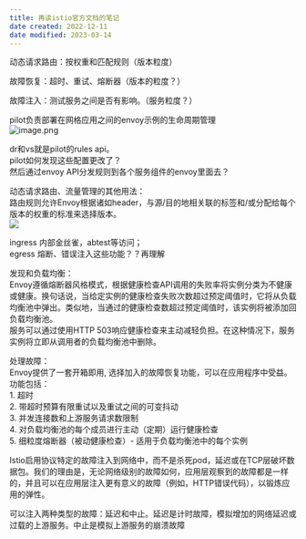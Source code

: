 ```yaml
---
title: 再读istio官方文档的笔记
date created: 2022-12-11
date modified: 2023-03-14
---
```


动态请求路由：按权重和匹配规则（版本粒度）

故障恢复：超时、重试、熔断器（版本的粒度？）

故障注入：测试服务之间是否有影响。（服务粒度？）

pilot负责部署在网格应用之间的envoy示例的生命周期管理  
![image.png](https://img.oldwinter.top/20221211194531.png)

dr和vs就是pilot的rules api。  
pilot如何发现这些配置更改了？  
然后通过envoy API分发规则到各个服务组件的envoy里面去？

动态请求路由、流量管理的其他用法：  
路由规则允许Envoy根据诸如header，与源/目的地相关联的标签和/或分配给每个版本的权重的标准来选择版本。  
![](https://img.oldwinter.top/20221211194531.png)

ingress 内部金丝雀，abtest等访问；  
egress 熔断、错误注入这些功能？？再理解

发现和负载均衡：  
Envoy遵循熔断器风格模式，根据健康检查API调用的失败率将实例分类为不健康或健康。换句话说，当给定实例的健康检查失败次数超过预定阈值时，它将从负载均衡池中弹出。类似地，当通过的健康检查数超过预定阈值时，该实例将被添加回负载均衡池。  
服务可以通过使用HTTP 503响应健康检查来主动减轻负担。在这种情况下，服务实例将立即从调用者的负载均衡池中删除。

处理故障：  
Envoy提供了一套开箱即用, 选择加入的故障恢复功能，可以在应用程序中受益。功能包括：  
	1. 超时  
	2. 带超时预算有限重试以及重试之间的可变抖动  
	3. 并发连接数和上游服务请求数限制  
	4. 对负载均衡池的每个成员进行主动（定期）运行健康检查  
	5. 细粒度熔断器（被动健康检查）- 适用于负载均衡池中的每个实例

Istio启用协议特定的故障注入到网络中，而不是杀死pod，延迟或在TCP层破坏数据包。我们的理由是，无论网络级别的故障如何，应用层观察到的故障都是一样的，并且可以在应用层注入更有意义的故障（例如，HTTP错误代码），以锻炼应用的弹性。

可以注入两种类型的故障：延迟和中止。延迟是计时故障，模拟增加的网络延迟或过载的上游服务。中止是模拟上游服务的崩溃故障

